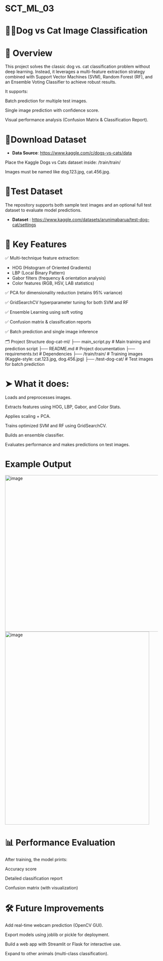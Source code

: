 # SCT_ML_03
# 🐶🐱Dog vs Cat Image Classification

# 📌 Overview

This project solves the classic dog vs. cat classification problem without deep learning. Instead, it leverages a multi-feature extraction strategy combined with Support Vector Machines (SVM), Random Forest (RF), and an Ensemble Voting Classifier to achieve robust results.

It supports:

Batch prediction for multiple test images.

Single image prediction with confidence score.

Visual performance analysis (Confusion Matrix & Classification Report).

# 📂Download Dataset
- **Data Source**: https://www.kaggle.com/c/dogs-vs-cats/data

Place the Kaggle Dogs vs Cats dataset inside:
/train/train/

Images must be named like dog.123.jpg, cat.456.jpg.

# 📂Test Dataset
The repository supports both sample test images and an optional full test dataset to evaluate model predictions.

- **Dataset** : https://www.kaggle.com/datasets/arunimabarua/test-dog-cat/settings

 
# 🧠 Key Features

✅ Multi-technique feature extraction:
-  HOG (Histogram of Oriented Gradients) 
-  LBP (Local Binary Pattern)    
-  Gabor filters (frequency & orientation analysis)   
-  Color features (RGB, HSV, LAB statistics)

✅ PCA for dimensionality reduction (retains 95% variance)

✅ GridSearchCV hyperparameter tuning for both SVM and RF

✅ Ensemble Learning using soft voting

✅ Confusion matrix & classification reports

✅ Batch prediction and single image inference

🗂️ Project Structure
dog-cat-ml/
├── main_script.py # Main training and prediction script
├── README.md # Project documentation
├── requirements.txt # Dependencies
├── /train/train/ # Training images (Kaggle-style: cat.123.jpg, dog.456.jpg)
├── /test-dog-cat/ # Test images for batch prediction


# ➤ What it does:
Loads and preprocesses images.

Extracts features using HOG, LBP, Gabor, and Color Stats.

Applies scaling + PCA.

Trains optimized SVM and RF using GridSearchCV.

Builds an ensemble classifier.

Evaluates performance and makes predictions on test images.

# Example Output
<img width="781" height="514" alt="image" src="https://github.com/user-attachments/assets/ce1921f4-2079-43e6-b1bc-4d3165157b48" />
<img width="475" height="634" alt="image" src="https://github.com/user-attachments/assets/db102d16-cb33-4676-94ca-55d7e733c6ee" />


# 📊 Performance Evaluation
After training, the model prints:

Accuracy score

Detailed classification report

Confusion matrix (with visualization)

# 🛠 Future Improvements
 Add real-time webcam prediction (OpenCV GUI).

 Export models using joblib or pickle for deployment.

 Build a web app with Streamlit or Flask for interactive use.

 Expand to other animals (multi-class classification).

